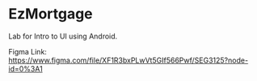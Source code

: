 # EzMortgage
Lab for Intro to UI using Android.


Figma Link: https://www.figma.com/file/XF1R3bxPLwVt5GIf566Pwf/SEG3125?node-id=0%3A1
